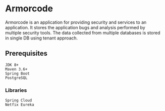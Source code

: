 # Armorcode
Armorcode is an application for providing security and services to an application. It stores the application bugs and analysis performed by multiple security tools.
The data collected from multiple databases is stored in single DB using tenant approach. 

## Prerequisites

```
JDK 8+
Maven 3.6+
Spring Boot
PostgreSQL
```
### Libraries

```
Spring Cloud
Netfix Eureka
```


